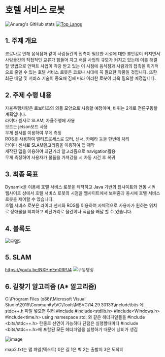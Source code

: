 # 호텔 서비스 로봇

![Anurag's GitHub stats](https://github-readme-stats.vercel.app/api?username=Jangseokcheon&show_icons=true&theme=radical)
[![Top Langs](https://github-readme-stats.vercel.app/api/top-langs/?username=ohbyul&layout=compact&theme=dracula)](https://github.com/metleeha)

## 1. 주제 개요

코로나로 인해 음식점과 같이 사람들간의 접촉이 필요한 시설에 대한 불안감이 커지면서 사람들간의 직접적인 교류가 힘들어 지고 배달 사업의 규모가 커지고 있는데 이를 해결할 방법으로 언택트 사업이 각광 받고 있는 이 시점에 음식점과 사람과의 접촉을 획기적으로 줄일 수 있는 호텔 서비스 로봇은 코로나 시대에 꼭 필요한 작품일 것입니다.
또한 최근 배달 및 서비스  기술이 중요해 짐에 따라 이러한 로봇이 더욱 필요할 예정입니다.

## 2. 주제 수행 내용

자율주행차량은 로보티즈의 와플 모양으로 사용할 예정이며, 바퀴는 2개로 전륜구동할 계획입니다.   
라이다 센서로 SLAM, 자율주행에 사용   
보드는 jetson보드 사용   
무게 센서를 이용하여 무게 측정   
ROS를 사용하여 멀티프로세스로 모터, 센서, 카메라 등을 한번에 처리   
라이다 센서로 SLAM알고리즘을 이용하여 맵 제작   
제작된 맵을 이용하여 최단거리 알고리즘으로 navigation활용   
무게 측정하여 사용자가 물품을 가져갔을 시 자동 시건 후 복귀   

## 3. 최종 목표

Dynamix을 이용해 호텔 서비스 로봇을 제작하고 Java 기반의 웹사이트와 연동 시켜 웹사이트 상에서 호텔 서비스 로봇의 시점을 웹사이트에서 보여줌과 동시에 호텔 서비스 로봇을 제어할 수 있습니다.   
호텔 서비스 로봇은 라이더 센서와 ROS를 이용하여 자체적으로 사용자가 원하는 위치로 장애물을 회피하고 최단거리로 물건이나 식품을 배달 할 수 있습니다.



## 4. 블록도

![모델5](https://user-images.githubusercontent.com/86651809/168182709-a7080309-9382-4864-9684-f8a59c6aea4e.JPG)

## 5. SLAM

https://youtu.be/NXHmEm0RPJ4
![구동영상](https://user-images.githubusercontent.com/86651809/168182858-f9d4e4ed-2b60-4e79-9b6c-3dd1c67ca7b1.JPG)

## 6. 길찾기 알고리즘 (A* 알고리즘)

C:\Program Files (x86)\Microsoft Visual Studio\2019\Community\VC\Tools\MSVC\14.29.30133\include\bits
에 stdc++.h 파일 넣으면 여러 
#include <iostream> 
#include<stdlib.h>
#include<Windows.h>
#include<time.h>
using namespace std; 
와 같은 헤더파일들을 #include <bits/stdc++.h> 한줄로 선언이 가능하다 단점은 실행할때마다  #include <bits/stdc++.h>에 포함된 모든 헤더파일을 실행하기 때문에 낭비가 생김
  

 ![image](https://user-images.githubusercontent.com/86651809/166835749-57b852b7-eff5-48be-adc5-5f8aa59d3883.png)
 
  
  
 map2.txt는 맵 파일(텍스트) 0은 길 1은 벽 2는 출발지 3은 도착지
